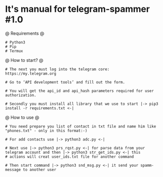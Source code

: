 # It's manual for telegram-spammer #1.0


@ Requirements @

	# Python3
	# Pip
	# Termux


@ How to start? @

	# The next you must log into the telegram core: https://my.telegram.org

	# Go to ‘API development tools’ and fill out the form.

	# You will get the api_id and api_hash parameters required for user authorization. 
	
	# Secondly you must install all library that we use to start |-> pip3 install -r requirements.txt <-|
	

@ How to use @

	# You need prepare you list of contact in txt file and name him like "phones.txt" - only in this format:-)
	
	# For add contacts use |-> python3 adc.py <-|
	
	# Next use |-> python3 prs_rqst.py <-| for parse data from your telegram account and then |-> python3 str_get_ids.py <-| this 		
	# actions will creat user_ids.txt file for another command 
	
	# Then start command |-> python3 snd_msg.py <-| it send your spamm-message to another user

